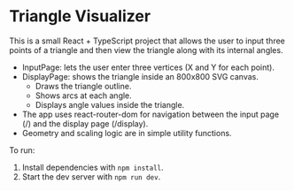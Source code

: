 # Triangle Visualizer

This is a small React + TypeScript project that allows the user to input three points of a triangle and then view the triangle along with its internal angles.

- InputPage: lets the user enter three vertices (X and Y for each point).
- DisplayPage: shows the triangle inside an 800x800 SVG canvas.
  - Draws the triangle outline.
  - Shows arcs at each angle.
  - Displays angle values inside the triangle.
- The app uses react-router-dom for navigation between the input page (/) and the display page (/display).
- Geometry and scaling logic are in simple utility functions.

To run:
1. Install dependencies with `npm install`.
2. Start the dev server with `npm run dev`.
